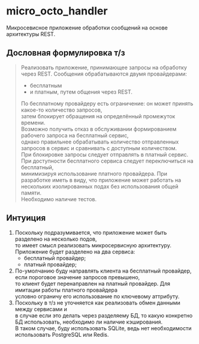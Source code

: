 # micro_octo_handler
Микросевисное приложение обработки сообщений на основе архитектуры REST.  
## Дословная формулировка т/з  
> Реализовать приложение, принимающее запросы на обработку через REST.
>Сообщения обрабатываются двумя провайдерами:  
> - бесплатным
> - и платным,
> путем общения через REST.
>
>По бесплатному провайдеру есть ограничение: он может принять какое-то количество запросов,  
>затем блокирует обращения на определённый промежуток времени.  
>Возможно получить отказ в обслуживании формированием рабочего запроса на бесплатный сервис,  
>однако правильнее обрабатывать количество отправленных запросов в сервис и сравнивать с доступным количеством.  
>При блокировке запросы следует отправлять в платный сервис. При доступности бесплатного сервиса следует переключиться на бесплатный,  
>минимизируя использование платного провайдера.
>При разработке иметь в виду, что приложение может работать на нескольких изолированных подах без использования общей памяти.  
>Необходимо наличие тестов.

## Интуиция
1. Поскольку подразумивается, что приложение может быть разделено на несколько подов,  
то имеет смысл реализовать микросервисную архитектуру. Приложение будет разделено на два сервиса: 
    - бесплатный провайдер;  
    - платный провайдер;
2. По-умолчанию буду направлять клиента на бесплатный провайдер, если пороговое значение запросов превышено,  
то клиент будет перенаправлен на платный провайдер. Для имитации работы платного провайдера  
условно ограничу его использование по ключевому аттрибуту.  
3. Поскольку в т/з не уточняется как реализовать обмен данными между сервисами и  
в случае если это делать через разделяему БД, то какую конкретно БД использовать, необходимо ли наличие кэширования.  
В таком случае, буду использовать SQLite, ведь нет необходимости использовать PostgreSQL или Redis.
